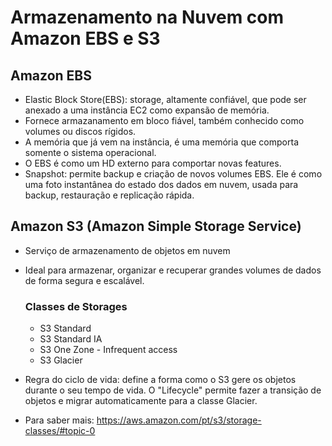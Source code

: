 # Armazenamento na Nuvem com Amazon EBS e S3

## Amazon EBS
- Elastic Block Store(EBS): storage, altamente confiável, que pode ser anexado a uma instância EC2 como expansão de memória.
- Fornece armazanamento em bloco fiável, também conhecido como volumes ou discos rígidos.
- A memória que já vem na instância, é uma memória que comporta somente o sistema operacional.
- O EBS é como um HD externo para comportar novas features.
- Snapshot: permite backup e criação de novos volumes EBS. Ele é como uma foto instantânea do estado dos dados em nuvem, usada para backup, restauração e replicação rápida.

## Amazon S3 (Amazon Simple Storage Service)
- Serviço de armazenamento de objetos em nuvem
- Ideal para armazenar, organizar e recuperar grandes volumes de dados de forma segura e escalável.

    ### Classes de Storages
    - S3 Standard
    - S3 Standard IA
    - S3 One Zone - Infrequent access
    - S3 Glacier

- Regra do ciclo de vida: define a forma como o S3 gere os objetos durante o seu tempo de vida. O "Lifecycle" permite fazer a transição de objetos e migrar automaticamente para a classe Glacier.
- Para saber mais: https://aws.amazon.com/pt/s3/storage-classes/#topic-0